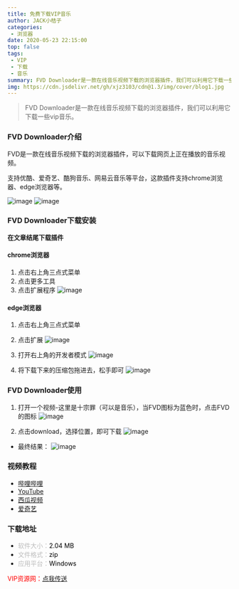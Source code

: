 ```yaml
---
title: 免费下载VIP音乐
author: JACK小桔子
categories: 
 - 浏览器
date: 2020-05-23 22:15:00
top: false
tags: 
 - VIP
 - 下载
 - 音乐
summary: FVD Downloader是一款在线音乐视频下载的浏览器插件，我们可以利用它下载一些vip音乐。
img: https://cdn.jsdelivr.net/gh/xjz3103/cdn@1.3/img/cover/blog1.jpg
---
```

> FVD Downloader是一款在线音乐视频下载的浏览器插件，我们可以利用它下载一些vip音乐。

### FVD Downloader介绍
FVD是一款在线音乐视频下载的浏览器插件，可以下载网页上正在播放的音乐视频。

支持优酷、爱奇艺、酷狗音乐、网易云音乐等平台，这款插件支持chrome浏览器、edge浏览器等。

![image](https://s1.ax1x.com/2020/06/19/NKT3Ss.png 'image 1')
![image](https://s1.ax1x.com/2020/06/19/NKTlWj.png 'image 2')

### FVD Downloader下载安装
**在文章结尾下载插件**

#### chrome浏览器
1. 点击右上角三点式菜单
2. 点击更多工具
3. 点击扩展程序
![image](https://s1.ax1x.com/2020/06/19/NKTnw8.png 'image 3')

#### edge浏览器
1. 点击右上角三点式菜单
1. 点击扩展
![image](https://s1.ax1x.com/2020/06/19/NKTMFg.png 'image 4')

1. 打开右上角的开发者模式
![image](https://s1.ax1x.com/2020/06/19/NKTmef.png 'image 5')

1. 将下载下来的压缩包拖进去，松手即可
![image](https://s1.ax1x.com/2020/06/19/NKTJO0.gif 'image 6')

### FVD Downloader使用
1. 打开一个视频-这里是十宗罪（可以是音乐），当FVD图标为蓝色时，点击FVD的图标
![image](https://s1.ax1x.com/2020/06/19/NKTGyq.jpg 'image 8')

1. 点击download，选择位置，即可下载
![image](https://s1.ax1x.com/2020/06/19/NKTQYQ.png 'image 9')

* 最终结果：
![image](https://s1.ax1x.com/2020/06/19/NKTtmV.jpg 'image 10')

### 视频教程
* [哔哩哔哩](https://www.bilibili.com/video/BV1JA411b7hR)
* [YouTube](https://www.youtube.com/watch?v=_lmjqrm9axQ)
* [西瓜视频](https://www.ixigua.com/6847988752900423688/?utm_source=xiguastudio)
* [爱奇艺](https://www.iqiyi.com/v_19rz41m43o.html)

### 下载地址
* <font color = #bcbcbc>软件大小：</font><font color = #000000>2.04 MB</font>
* <font color = #bcbcbc>文件格式：</font><font color = #000000>zip</font>
* <font color = #bcbcbc>应用平台：</font><font color = #000000>Windows</font>

<font color = #ff0000>VIP资源网：</font>[点我传送](https://vipxjz.vercel.app/2020/05/23/fvd/)